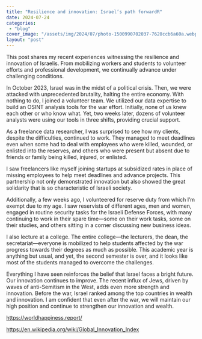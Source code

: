 ```yaml
---
title: "Resilience and innovation: Israel’s path forwardR"
date: 2024-07-24
categories: 
 - "blog"
cover_image: "/assets/img/2024/07/photo-1500990702037-7620ccb6a60a.webp"
layout: "post"
---
```


<!-- wp:paragraph -->
This post shares my recent experiences witnessing the resilience and innovation of Israelis. From mobilizing workers and students to volunteer efforts and professional development, we continually advance under challenging conditions.


<!-- /wp:paragraph -->

<!-- wp:paragraph -->
In October 2023, Israel was in the midst of a political crisis. Then, we were attacked with unprecedented brutality, halting the entire economy. With nothing to do, I joined a volunteer team. We utilized our data expertise to build an OSINT analysis tools for the war effort. Initially, none of us knew each other or who know what. Yet, two weeks later, dozens of volunteer analysts were using our tools in three shifts, providing crucial support.


<!-- /wp:paragraph -->

<!-- wp:paragraph -->
As a freelance data researcher, I was surprised to see how my clients, despite the difficulties, continued to work. They managed to meet deadlines even when some had to deal with employees who were killed, wounded, or enlisted into the reserves, and others who were present but absent due to friends or family being killed, injured, or enlisted.


<!-- /wp:paragraph -->

<!-- wp:paragraph -->
I saw freelancers like myself joining startups at subsidized rates in place of missing employees to help meet deadlines and advance projects. This partnership not only demonstrated innovation but also showed the great solidarity that is so characteristic of Israeli society.


<!-- /wp:paragraph -->

<!-- wp:paragraph -->
Additionally, a few weeks ago, I volunteered for reserve duty from which I’m exempt due to my age. I saw reservists of different ages, men and women, engaged in routine security tasks for the Israeli Defense Forces, with many continuing to work in their spare time—some on their work tasks, some on their studies, and others sitting in a corner discussing new business ideas.


<!-- /wp:paragraph -->

<!-- wp:paragraph -->
I also lecture at a college. The entire college—the lecturers, the dean, the secretariat—everyone is mobilized to help students affected by the war progress towards their degrees as much as possible. This academic year is anything but usual, and yet, the second semester is over, and it looks like most of the students managed to overcome the challenges.


<!-- /wp:paragraph -->

<!-- wp:paragraph -->
Everything I have seen reinforces the belief that Israel faces a bright future. Our innovation continues to improve. The recent influx of Jews, driven by waves of anti-Semitism in the West, adds even more strength and innovation. Before the war, Israel ranked among the top countries in wealth and innovation. I am confident that even after the war, we will maintain our high position and continue to strengthen our innovation and wealth.


<!-- /wp:paragraph -->

<!-- wp:paragraph -->
https://worldhappiness.report/


<!-- /wp:paragraph -->

<!-- wp:paragraph -->
https://en.wikipedia.org/wiki/Global_Innovation_Index


<!-- /wp:paragraph -->

